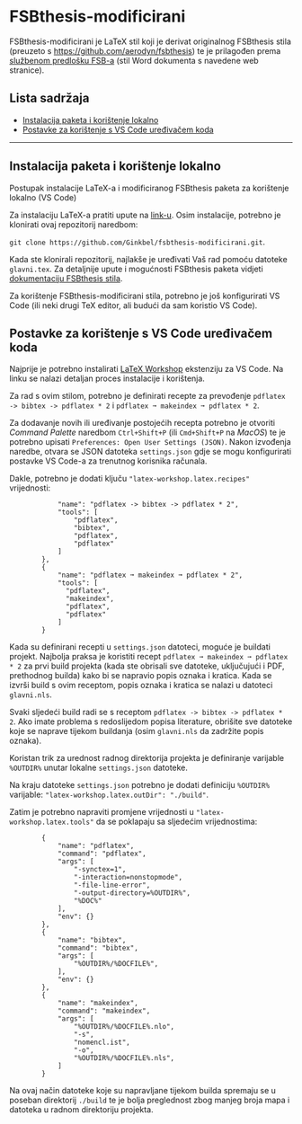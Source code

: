 # FSBthesis-modificirani

FSBthesis-modificirani je LaTeX stil koji je derivat originalnog FSBthesis stila (preuzeto s https://github.com/aerodyn/fsbthesis) te je prilagođen prema <a href="https://www.fsb.unizg.hr/index.php?fsbonline&diplomski_ispiti">službenom predlošku FSB-a</a> (stil Word dokumenta s navedene web stranice). 


## Lista sadržaja
  * [Instalacija paketa i korištenje lokalno](#instalacija-paketa-i-korištenje-lokalno)
  * [Postavke za korištenje s VS Code uređivačem koda](#postavke-za-korištenje-s-vs-code-uređivačem-koda)

<hr>

## Instalacija paketa i korištenje lokalno

Postupak instalacije LaTeX-a i modificiranog FSBthesis paketa za korištenje lokalno (VS Code)

Za instalaciju LaTeX-a pratiti upute na <a href="https://www.latex-project.org/get/">link-u</a>. Osim 
instalacije, potrebno je klonirati ovaj repozitorij naredbom:         

`git clone https://github.com/Ginkbel/fsbthesis-modificirani.git`. 

Kada ste klonirali repozitorij, najlakše je uređivati Vaš rad pomoću datoteke `glavni.tex`. Za 
detaljnije upute i mogućnosti FSBthesis paketa vidjeti <a href="https://github.com/aerodyn/fsbthesis/blob/master/fsbthesis-doc.txt">dokumentaciju FSBthesis stila</a>.

Za korištenje FSBthesis-modificirani stila, potrebno je još konfigurirati VS Code (ili neki drugi TeX editor, ali budući da sam koristio VS Code).

## Postavke za korištenje s VS Code uređivačem koda

Najprije je potrebno instalirati <a href="https://marketplace.visualstudio.com/items?itemName=James-Yu.latex-workshop">LaTeX Workshop</a> ekstenziju za VS Code. Na linku se nalazi detaljan proces instalacije i korištenja. 

Za rad s ovim stilom, potrebno je definirati recepte za prevođenje `pdflatex -> bibtex -> pdflatex * 2` i `pdflatex ➞ makeindex ➞ pdflatex * 2`. 

Za dodavanje novih ili uređivanje postojećih recepta potrebno je otvoriti _Command Palette_ naredbom `Ctrl+Shift+P` (ili `Cmd+Shift+P` na _MacOS_) te je potrebno upisati `Preferences: Open User Settings (JSON)`. Nakon izvođenja naredbe, otvara se JSON datoteka `settings.json` gdje se mogu konfigurirati postavke VS Code-a za trenutnog korisnika računala. 

Dakle, potrebno je dodati ključu `"latex-workshop.latex.recipes"` vrijednosti:

```
            "name": "pdflatex -> bibtex -> pdflatex * 2",
            "tools": [
                "pdflatex",
                "bibtex",
                "pdflatex",
                "pdflatex"
            ]
        },
        {
            "name": "pdflatex ➞ makeindex ➞ pdflatex * 2",
            "tools": [
              "pdflatex",
              "makeindex",
              "pdflatex",
              "pdflatex"
            ]
        }
```

Kada su definirani recepti u `settings.json` datoteci, moguće je buildati projekt. Najbolja praksa je koristiti recept `pdflatex ➞ makeindex ➞ pdflatex * 2` za prvi build projekta (kada ste obrisali sve datoteke, uključujući i PDF, prethodnog builda) kako bi se napravio popis oznaka i kratica. Kada se izvrši build s ovim receptom, popis oznaka i kratica se nalazi u datoteci `glavni.nls`.

Svaki sljedeći build radi se s receptom `pdflatex -> bibtex -> pdflatex * 2`. Ako imate problema s redoslijedom popisa literature, obrišite sve datoteke koje se naprave tijekom buildanja (osim `glavni.nls` da zadržite popis oznaka).

Koristan trik za urednost radnog direktorija projekta je definiranje varijable `%OUTDIR%` unutar lokalne `settings.json` datoteke. 

Na kraju datoteke `settings.json` potrebno je dodati definiciju `%OUTDIR%` varijable: `"latex-workshop.latex.outDir": "./build"`.

Zatim je potrebno napraviti promjene vrijednosti u `"latex-workshop.latex.tools"` da se poklapaju sa sljedećim vrijednostima:

```
        {
            "name": "pdflatex",
            "command": "pdflatex",
            "args": [
                "-synctex=1",
                "-interaction=nonstopmode",
                "-file-line-error",
                "-output-directory=%OUTDIR%",
                "%DOC%"
            ],
            "env": {}
        },
        {
            "name": "bibtex",
            "command": "bibtex",
            "args": [
                "%OUTDIR%/%DOCFILE%",
            ],
            "env": {}
        },
        { 
            "name": "makeindex",
            "command": "makeindex",
            "args": [
                "%OUTDIR%/%DOCFILE%.nlo",
                "-s",
                "nomencl.ist",
                "-o",
                "%OUTDIR%/%DOCFILE%.nls",
            ]
        }
```

Na ovaj način datoteke koje su napravljane tijekom builda spremaju se u poseban direktorij `./build` te je bolja preglednost zbog manjeg broja mapa i datoteka u radnom direktoriju projekta.
